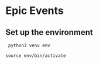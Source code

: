 # Epic Events

## Set up the environment

```shell
 python3 venv env
```
```shell
source env/bin/activate
``` 